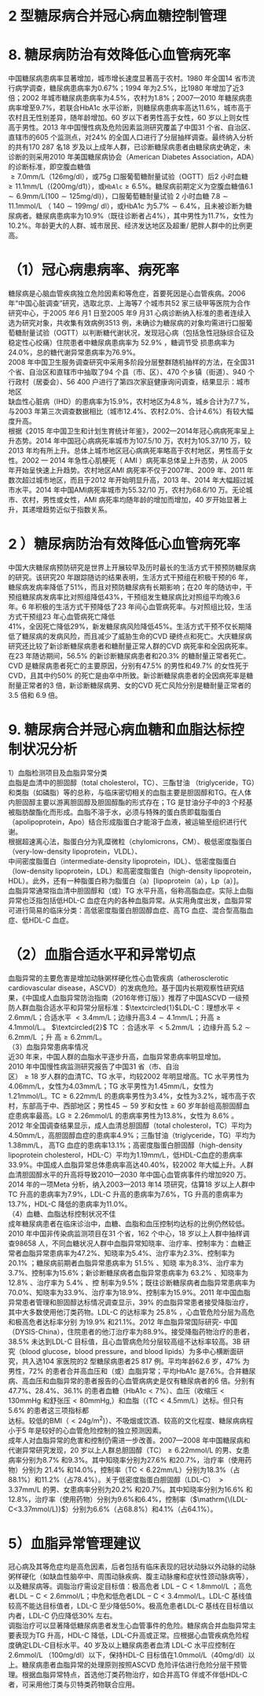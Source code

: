 # 2 型糖尿病合并冠心病血糖控制管理  
# 8.  糖尿病防治有效降低心血管病死率  
中国糖尿病患病率显著增加，城市增长速度显著高于农村。1980 年全国14 省市流行病学调查，糖尿病患病率为$0.67\%$；1994 年为$2.5\%$，比1980 年增加了近3 倍；2002 年城市糖尿病患病率为$4.5\%$，农村为$1.8\%$；2007—2010 年糖尿病患病率增至$9.7\%$，若联合HbA1c 水平诊断，则糖尿病患病率高达$11.6\%$，城市高于农村且无性别差异，随年龄增加。60 岁以下者男性高于女性，60 岁以上则女性高于男性。2013 年中国慢性病及危险因素监测研究覆盖了中国31 个省、自治区、直辖市的605 个监测点，对$24\%$ 的全国人口进行了分层抽样调查。最终纳入分析的共有170 287 名18 岁及以上成年人群，已诊断糖尿病患者由糖尿病史确定，未诊断的则采用2010 年美国糖尿病协会（American Diabetes Association，ADA）的诊断标准，即空腹血糖值  
$\geqslant7.0\mathrm{mm}/\mathrm{L}$（126mg/dl），或$75\mathrm{g}$ 口服葡萄糖耐量试验（OGTT）后2 小时血糖$\geqslant11.1\mathrm{mm}/\mathrm{L}$（$(200\mathrm{mg/d1})$），或$\mathtt{H b A l c}\geqslant6.5\%$。糖尿病前期定义为空腹血糖值$6.1\sim6.9\mathrm{mm}/\mathrm{L}\left(100\sim125\mathrm{mg/d l}\right)$），口服葡萄糖耐量试验 2  小时血糖 $7.8\sim11.1\mathrm{mmol/L}$ （ $140\sim199\mathrm{m}\mathrm{g}/$ dl），或HbA1c 为$5.7\%\sim6.4\%$，且未被诊断为糖尿病者。糖尿病患病率为$10.9\%$（既往诊断者占$4\%$），其中男性为$11.7\%$，女性为$10.2\%$。年龄更大的人群、城市居民、经济发达地区及超重/ 肥胖人群中的比例更高。  
# （1）冠心病患病率、病死率  
糖尿病是心脑血管疾病独立危险因素和等危症，首要死因是心血管疾病。2006 年“中国心脏调查”研究，选取北京、上海等7 个城市共52 家三级甲等医院为合作研究中心，于2005 年6 月1 日至2005 年9 月31 心病诊断纳入标准的患者连续入选为研究对象，共收集有效病例3513 例，未确诊为糖尿病的对象均需进行口服葡萄糖耐量试验（OGTT）以判断糖代谢状况，发现冠心病（包括急性冠脉综合征及稳定性心绞痛）住院患者中糖尿病患病率为 $52.9\%$ ，糖调节受 损患病率为$24.0\%$，总的糖代谢异常患病率为$76.9\%$。  
2008 年中国卫生服务调查研究中采用多阶段分层整群随机抽样的方法，在全国31 个省、自治区和直辖市中抽取了94 个县（市、区）、470 个乡镇（街道）、940 个行政村（居委会）、56 400 户进行了第四次家庭健康询问调查，结果显示：城市地区  
缺血性心脏病（IHD）的患病率为$15.9\%$，农村地区为$4.8\,\%$，城乡合计为$7.7\,\%$，与2003 年第三次调查数据相比（城市$12.4\%$、农村$2.0\%$、合计$4.6\%$）有较大幅度升高。  
根据《2015 年中国卫生和计划生育统计年鉴》，2002—2014年冠心病病死率呈上升态势。2014 年中国冠心病病死率城市为$107.5/10$ 万，农村为105.37/10 万，较2013 年均有所上升。总体上城市地区冠心病病死率略高于农村地区，男性高于女性。2002 — 2014  年急性心肌梗死（ AMI ）病死率总体呈上升态势，从 2005 年开始呈快速上升趋势。农村地区AMI 病死率不仅于2007年、2009 年、2011 年数次超过城市地区，而且于2012 年开始明显升高，2013 年、2014 年大幅超过城市水平。2014 年中国AMI病死率城市为55.32/10 万，农村为68.6/10 万。无论城市、农村，男性或女性，AMI 病死率均随年龄的增加而增加，40 岁开始显著上升，其递增趋势近似于指数关系。  
# 2 ）糖尿病防治有效降低心血管病死率  
中国大庆糖尿病预防研究是世界上开展较早及历时最长的生活方式干预预防糖尿病的研究。该研究20 年跟踪随访的结果表明，生活方式干预组在积极干预的6 年，糖尿病发病率降低了$51\%$，而且对预防糖尿病有长期影响；在20 年的随访中，干预组糖尿病发病率比对照组降低$43\%$，干预组发生糖尿病比对照组平均晚3.6 年。6 年积极的生活方式干预降低了23 年间心血管病死率。与对照组比较，生活方式干预组23 年心血管病死亡降低  
$41\%$，全因死亡降低$29\%$，新发糖尿病风险降低$45\%$。生活方式干预不仅长期降低了糖尿病的发病风险，而且减少了威胁生命的CVD 硬终点和死亡。大庆糖尿病研究还比较了新诊断糖尿病患者和糖耐量正常人群的CVD 病死率和全因病死率。在23 年随访期间，$56.5\%$ 的新诊断糖尿病患者和$20.3\%$ 的糖耐量正常者死亡。CVD 是糖尿病患者死亡的主要原因，分别有$47.5\%$ 的男性和$49.7\%$ 的女性死于CVD，且其中约$50\%$ 的死亡是由卒中所致。新诊断糖尿病患者的全因病死率是糖耐量正常者的3 倍，新诊断糖尿病男、女的CVD 死亡风险分别是糖耐量正常者的3.5 倍和
6.9 倍。  
# 9. 糖尿病合并冠心病血糖和血脂达标控制状况分析  
1）血脂检测项目及血脂异常分类  
血脂是血清中的胆固醇（total cholesterol，TC）、三酯甘油
（triglyceride，TG）和类脂（如磷脂）等的总称，与临床密切相关的血脂主要是胆固醇和TG。在人体内胆固醇主要以游离胆固醇及胆固醇酯的形式存在；TG 是甘油分子中的3 个羟基被脂肪酸酯化而形成。血脂不溶于水，必须与特殊的蛋白质即载脂蛋白（apolipoprotein，Apo）结合形成脂蛋白才能溶于血液，被运输至组织进行代谢。  
根据超速离心法，脂蛋白分为乳糜微粒（chylomicrons，CM）、极低密度脂蛋白（very-low-density lipoprotein，VLDL）、  
中间密度脂蛋白（intermediate-density lipoprotein，IDL）、低密度脂蛋白（low-density lipoprotein，LDL）和高密度脂蛋白（high-density lipoprotein，HDL）。此外，还有一种脂蛋白称为脂蛋白（a）[lipoprotein（a），Lp（a）]。  
血脂异常通常指血清中胆固醇和（或）TG 水平升高，俗称高脂血症。实际上血脂异常也泛指包括低HDL-C 血症在内的各种血脂异常。从实用角度出发，血脂异常可进行简易的临床分类：高低密度脂蛋白胆固醇血症、高TG 血症、混合型高脂血症、低HDL-C 血症。  
# （2）血脂合适水平和异常切点  
血脂异常的主要危害是增加动脉粥样硬化性心血管疾病（atherosclerotic cardiovascular disease，ASCVD）的发病危险。基于国内长期观察性研究结果，《中国成人血脂异常防治指南（2016年修订版）》推荐了中国ASCVD 一级预防人群血脂合适水平和异常分层标准：$\textcircled{1}$LDL-C：理想水平$<2.6\mathrm{mm}/\mathrm{L}$；合适水平
$<3.4\mathrm{mm}/\mathrm{L}$；边缘升高$3.4\sim4.1\mathrm{mm}/\mathrm{L}$；升高$\geqslant4.1\mathrm{mmol/L}.$。
$\textcircled{2}$ TC ：合适水平 $<5.2\mathrm{mm}/\mathrm{L}$ ；边缘升高 $5.2\sim6.2\mathrm{mm}/\mathrm{L}$ ；升 高$\geqslant6.2\mathrm{mm}/\mathrm{L}$。  
（3）血脂异常患病率情况  
近30 年来，中国人群的血脂水平逐步升高，血脂异常患病率明显增加。  
2010 年中国慢性病监测研究报告了中国31 省（市、自治  
区）$\geqslant18$ 岁人群的血清TC、TG 水平，均较2002 年明显增高。TC 水平男性为$4.06\mathrm{mm}/\mathrm{L}$，女性为$4.03\mathrm{mm}/\mathrm{L}$；TG 水平男性为$1.45\mathrm{mm}/\mathrm{L}$，女性为1.21mmol/L。$\mathrm{TC}\geqslant6.22\mathrm{mm}/\mathrm{L}$ 的患病率男性为$3.4\%$，女性为$3.2\%$，城市高于农村，东部高于中、西部地区；男性$45\sim59$ 岁和女性$\geqslant60$ 岁年龄组高胆固醇血症患病率最高。$\mathrm{LG}\geqslant2.26\mathrm{mmol/L}$ 的患病率男性为$13.8\%$，女性为 $8.6\%$ 。  
2012 年全国调查结果显示，成人血清总胆固醇（total cholesterol，TC）平均为$4.50\mathrm{mm}/\mathrm{L}$，高胆固醇血症的患病率$4.9\%$；三酯甘油（triglyceride，TG）平均为$1.38\mathrm{mm}/\mathrm{L}$， 高TG 血症的患病率$13.1\%$；高密度脂蛋白胆固醇（high-density lipoprotein cholesterol，HDL-C）平均为$1.19\mathrm{mm}/\mathrm{L}$，低HDL-C血症的患病率$33.9\%$。中国成人血脂异常总体患病率高达$40.40\%$，较2002 年大幅上升。人群血清胆固醇水平的升高将导致2010—2030 年中国心血管病事件约增加920 万。  
2014 年的一项Meta 分析，纳入2003—2013 年14 项研究，估算18 岁以上人群中TC 升高的患病率为$7.9\%$，LDL-C 升高的患病率为$7.6\%$，TG 升高的患病率为$13.7\%$，HDL-C 降低的患病率为$11.0\%$。  
（4）血糖、血脂达标控制状况不佳  
成年糖尿病患者在临床诊治中，血糖、血脂和血压控制均达标的比例仍然较低。2010 年中国非传染病监测项目在31 个省，162 个中心，18 岁以上人群中抽样调查98658 人，不同血糖状况人群中血脂异常知晓率、治疗率、控制率为：血糖正常者血脂异常患病率为$47.2\%$、知晓率为$5.4\%$、治疗率为$2.3\%$、控制率为 $20.1\%$ ；糖尿病前期者血脂异常患病率为 $51.5\%$ 、知晓 率为$8.3\%$、治疗率为$3.7\%$、控制率为$15.6\%$；新诊断糖尿病者血脂异常患病率为 $63.2\%$ 、知晓率为 $12.8\%$ 、治疗率为 $5.4\%$ 、控 制率为$9.5\%$；既往诊断糖尿病者血脂异常患病率为$70.0\%$、知晓率为$33.9\%$、治疗率为$18.9\%$、控制率为$15.9\%$。2011 年中国血脂异常患者管理和胆固醇达标情况调查显示，$39\%$ 的血脂异常患者接受降脂治疗，其中大多数使用他汀类药物。LDL-C 的达标率为 $25.8\%$ ，心血管危险分层为高危和极高危者达标率分别 为$19.9\%$ 和$21.1\%$。2012 年血脂异常国际研究- 中国（DYSIS-China），住院患者的他汀治疗率为$88.9\%$。接受降脂药物治疗的患者，$38.5\%$ 未达到LDL-C 目标值，且心血管病危险分层较高组不达标率较高。3B 研究（blood glucose，blood pressure，and blood lipids）为多中心横断面研究，共入选104 家医院的2 型糖尿病患者25 817 例。平均年龄62.6 岁，$47\%$ 为男性，$72\%$ 的患者合并高血压和（或）血脂异常；平均HbA1c 是$7.6\%$。合并糖尿病、高血压和血脂异常的患者报告的心血管病病史是仅有糖尿病者的6 倍。分别有$47.7\%$、$28.4\%$、$36.1\%$ 的患者血糖（HbA1c$<7\%$）、血压（收缩压$<130\mathrm{mmHg}$ 和舒张压$<80\mathrm{mmHg},$）和血脂（$\langle\mathrm{TC}<4.5\mathrm{mm}/\mathrm{L}$）达标。但只有$5.6\%$ 的患者这三项指标都  
达标。较低的BMI（$<24\mathrm{g}/\mathrm{m}^{2})$）、不吸烟或饮酒、较高的文化程度、糖尿病病程小于5 年是较好的心血管危险控制的独立预测因素。  
成年人对血脂异常的危害和控制仍需进一步改善。2007—2008 年中国糖尿病和代谢异常研究发现，20 岁以上人群总胆固醇（TC）$\geqslant6.22\mathrm{mmol/L}$ 的男、女患病率分别为$8.7\%$ 和$9.3\%$。其中知晓率分别为$27.6\%$ 和$20.7\%$，治疗率（使用药物）分别为
$21.4\%$ 和$14.0\%$，控制率（$\mathrm{TC}<6.22\mathrm{mm}/\mathrm{L}$）分别为$18.3\%$（占
$88.1\%$）和$11.2\%$（占$78.4\%$）。关于低密度脂蛋白胆固醇（LDL-C）
$>3.37\mathrm{mm}/\mathrm{L}$ 的男、女患病率分别为$20.2\%$ 和$20.7\%$。其中知晓率分别为$16.6\%$ 和$12.8\%$，治疗率（使用药物）分别为$9.6\%$和$6.4\%$，控制率（$\mathrm{\(LDL-C<3.37mmol/L)}$）分别为$6.6\%$（占$68.8\%$）和$4.1\%$（占$64.1\%$）。  
# 5）血脂异常管理建议  
冠心病及其等危症均是高危因素，后者包括有临床表现的冠状动脉以外动脉的动脉粥样硬化（如缺血性脑卒中、周围动脉疾病、腹主动脉瘤和症状性颈动脉病等），以及糖尿病等。调脂治疗需设定目标值：极高危者 $\mathrm{LDL-C}<1.8\mathrm{mmol/L}$ ；高危 者$\mathrm{LDL-C}<2.6\mathrm{mmol/L}$；中危和低危者$\mathrm{LDL-C}<3.4\mathrm{mmol/L}$。LDL-C 基线值较高不能达目标值者，LDL-C 至少降低$50\%$。极高危患者LDL-C 基线在目标值以内者，LDL-C 仍应降低$30\%$ 左右。  
调脂治疗可以显著降低糖尿病患者发生心血管事件的危险。糖尿病合并血脂异常主要表现为TG 升高，HDL-C 降低，LDL-C升高或正常。应根据心血管疾病危险程度确定LDL-C目标水平。40  岁及以上糖尿病患者血清 LDL-C  水平应控制在 2.6mmol/L  （100mg/dl）以下，保持HDL-C 目标值在1.0mmol/L（40mg/dl）以上。糖尿病患者血脂异常的处理原则按照ASCVD 危险评估进行危险分层干预管理。根据血脂异常特点，首选他汀类药物治疗，如合并高TG 伴或不伴低HDL-C 者，可采用他汀类与贝特类药物联合应用。  
